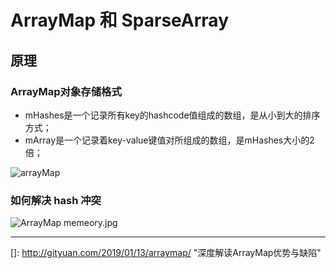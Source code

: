 # ArrayMap 和 SparseArray

## 原理

### ArrayMap对象存储格式

- mHashes是一个记录所有key的hashcode值组成的数组，是从小到大的排序方式；
- mArray是一个记录着key-value键值对所组成的数组，是mHashes大小的2倍；

![arrayMap](http://gityuan.com/images/arraymap/arrayMap.jpg)

### 如何解决 hash 冲突

![ArrayMap memeory.jpg](https://user-gold-cdn.xitu.io/2019/1/17/1685788f707aaf51?imageView2/0/w/1280/h/960/format/webp/ignore-error/1)





------

[]: http://gityuan.com/2019/01/13/arraymap/	"深度解读ArrayMap优势与缺陷"

